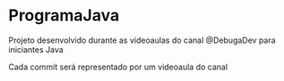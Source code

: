# ProgramaJava
Projeto desenvolvido durante as videoaulas do canal @DebugaDev para iniciantes Java

Cada commit será representado por um videoaula do canal